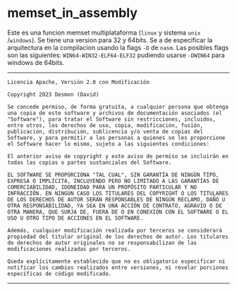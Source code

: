 # memset_in_assembly

Este es una funcion memset multiplataforma (`linux` y sistema `unix` /`windows`). Se tiene una version para 32 y 64bits. Se a de especificar la arquitectura en la compilacion usando la flags ``-D`` de ``nasm``. Las posibles flags son las siguientes: `WIN64-WIN32-ELF64-ELF32` pudiendo usarse ``-DWIN64`` para windows de 64bits.

----

```
Licencia Apache, Versión 2.0 con Modificación

Copyright 2023 Desmon (David)

Se concede permiso, de forma gratuita, a cualquier persona que obtenga una copia de este software y archivos de documentación asociados (el "Software"), para tratar el Software sin restricciones, incluidos, entre otros, los derechos de uso, copia, modificación, fusión, publicación, distribución, sublicencia y/o venta de copias del Software, y para permitir a las personas a quienes se les proporcione el Software hacer lo mismo, sujeto a las siguientes condiciones:

El anterior aviso de copyright y este aviso de permiso se incluirán en todas las copias o partes sustanciales del Software.

EL SOFTWARE SE PROPORCIONA "TAL CUAL", SIN GARANTÍA DE NINGÚN TIPO, EXPRESA O IMPLÍCITA, INCLUYENDO PERO NO LIMITADO A LAS GARANTÍAS DE COMERCIABILIDAD, IDONEIDAD PARA UN PROPÓSITO PARTICULAR Y NO INFRACCIÓN. EN NINGÚN CASO LOS TITULARES DEL COPYRIGHT O LOS TITULARES DE LOS DERECHOS DE AUTOR SERÁN RESPONSABLES DE NINGÚN RECLAMO, DAÑO U OTRA RESPONSABILIDAD, YA SEA EN UNA ACCIÓN DE CONTRATO, AGRAVIO O DE OTRA MANERA, QUE SURJA DE, FUERA DE O EN CONEXIÓN CON EL SOFTWARE O EL USO U OTRO TIPO DE ACCIONES EN EL SOFTWARE.

Además, cualquier modificación realizada por terceros se considerará propiedad del titular original de los derechos de autor. Los titulares de derechos de autor originales no se responsabilizan de las modificaciones realizadas por terceros.

Queda explícitamente establecido que no es obligatorio especificar ni notificar los cambios realizados entre versiones, ni revelar porciones específicas de código modificado.
```

----